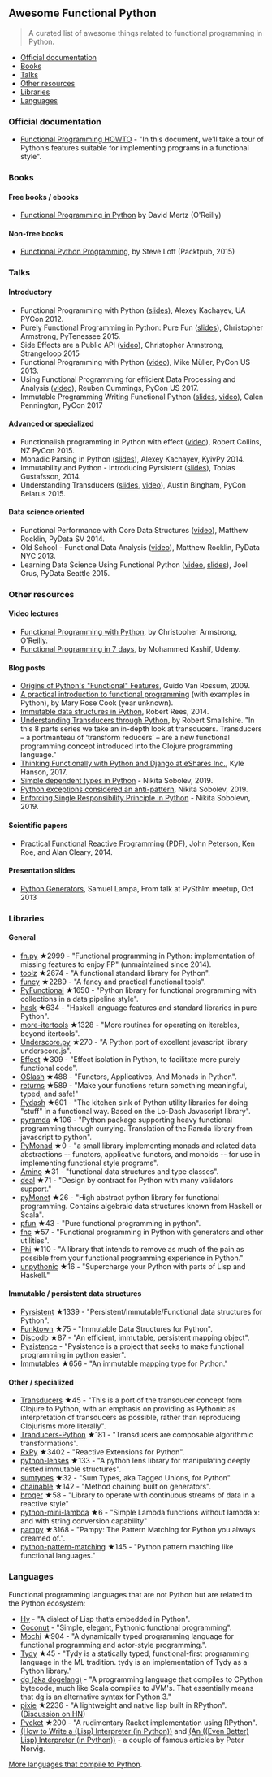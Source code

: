 ## Awesome Functional Python

> A curated list of awesome things related to functional programming in Python.

- [Official documentation](#official-documentation)
- [Books](#books)
- [Talks](#talks)
- [Other resources](#other-resources)
- [Libraries](#libraries)
- [Languages](#languages)


### Official documentation

- [Functional Programming HOWTO](https://docs.python.org/3/howto/functional.html) - "In this document, we’ll take a tour of Python’s features suitable for implementing programs in a functional style".


### Books

#### Free books / ebooks

- [Functional Programming in Python](http://www.oreilly.com/programming/free/files/functional-programming-python.pdf) by David Mertz (O'Reilly)

#### Non-free books

- [Functional Python Programming](https://www.packtpub.com/application-development/functional-python-programming), by Steve Lott (Packtpub, 2015)

### Talks

#### Introductory

- Functional Programming with Python ([slides](http://kachayev.github.io/talks/uapycon2012/)), Alexey Kachayev, UA PYCon 2012.
- Purely Functional Programming in Python: Pure Fun ([slides](https://speakerdeck.com/radix/purely-functional-programming-in-python-pure-fun)), Christopher Armstrong, PyTenessee 2015.
- Side Effects are a Public API ([video](https://www.youtube.com/watch?v=D37dc9EoFus)), Christopher Armstrong, Strangeloop 2015
- Functional Programming with Python ([video](https://www.youtube.com/watch?v=Ta1bAMOMFOI)), Mike Müller, PyCon US 2013.
- Using Functional Programming for efficient Data Processing and Analysis ([video](https://www.youtube.com/watch?v=9kDUTJahXBM)), Reuben Cummings, PyCon US 2017.
- Immutable Programming Writing Functional Python ([slides](https://speakerdeck.com/pycon2017/calen-pennington-immutable-programming-writing-functional-python), [video](https://www.youtube.com/watch?v=_OLEVvjrIj8)), Calen Pennington, PyCon 2017

#### Advanced or specialized

- Functionalish programming in Python with effect ([video](https://www.youtube.com/watch?v=fM5d_2BS6FY)), Robert Collins, NZ PyCon 2015.
- Monadic Parsing in Python ([slides](https://speakerdeck.com/kachayev/monadic-parsing-in-python)), Alexey Kachayev, KyivPy 2014.
- Immutability and Python - Introducing Pyrsistent ([slides](http://slides.com/tobiasgustafsson/immutability-and-python)), Tobias Gustafsson, 2014.
- Understanding Transducers ([slides](http://www.slideshare.net/alinadolgikh/austin-bingham-transducers-in-python), [video](https://www.youtube.com/watch?v=z_cmmbRQXh4)), Austin Bingham, PyCon Belarus 2015.

#### Data science oriented

- Functional Performance with Core Data Structures ([video](https://www.youtube.com/watch?v=PpBK4zIaFLE)), Matthew Rocklin, PyData SV 2014.
- Old School - Functional Data Analysis ([video](https://vimeo.com/80096814)), Matthew Rocklin, PyData NYC 2013.
- Learning Data Science Using Functional Python ([video](https://www.youtube.com/watch?v=ThS4juptJjQ), [slides](https://docs.google.com/presentation/d/1eI60SL3UxtWfr9ktrv48-pcIkk4S7JiDmeXGCyyGhCs)), Joel Grus, PyData Seattle 2015.

### Other resources

#### Video lectures

- [Functional Programming with Python](http://shop.oreilly.com/product/0636920042778.do), by Christopher Armstrong, O'Reilly.
- [Functional Programming in 7 days](https://www.udemy.com/functional-programming-in-7-days/), by Mohammed Kashif, Udemy.

#### Blog posts

- [Origins of Python's "Functional" Features](http://python-history.blogspot.fr/2009/04/origins-of-pythons-functional-features.html), Guido Van Rossum, 2009.
- [A practical introduction to functional programming](https://maryrosecook.com/blog/post/a-practical-introduction-to-functional-programming) (with examples in Python), by Mary Rose Cook (year unknown).
- [Immutable data structures in Python](https://www.theguardian.com/info/developer-blog/2014/oct/21/immutable-data-structures-in-python), Robert Rees, 2014.
- [Understanding Transducers through Python](http://sixty-north.com/blog/series/understanding-transducers-through-python), by Robert Smallshire. "In this 8 parts series we take an in-depth look at transducers. Transducers – a portmanteau of ‘transform reducers’ – are a new functional programming concept introduced into the Clojure programming language."
- [Thinking Functionally with Python and Django at eShares Inc.](https://medium.com/@hansonkd/thinking-functionally-with-python-and-django-4127e3ace6e9#.own6sie8s), Kyle Hanson, 2017.
- [Simple dependent types in Python](https://sobolevn.me/2019/01/simple-dependent-types-in-python) - Nikita Sobolev, 2019.
- [Python exceptions considered an anti-pattern](https://sobolevn.me/2019/02/python-exceptions-considered-an-antipattern), Nikita Sobolev, 2019.
- [Enforcing Single Responsibility Principle in Python](https://sobolevn.me/2019/03/enforcing-srp) - Nikita Sobolevn, 2019.

#### Scientific papers

- [Practical Functional Reactive Programming](http://www.cs.jhu.edu/~roe/padl2014.pdf) (PDF), John Peterson, Ken Roe, and Alan Cleary, 2014.

#### Presentation slides

- [Python Generators](https://www.slideshare.net/SamuelLampa/py-sthlmmeetup15-pythongenerators), Samuel Lampa, From talk at PySthlm meetup, Oct 2013


### Libraries

#### General

- [fn.py](https://github.com/kachayev/fn.py) ★2999 - "Functional programming in Python: implementation of missing features to enjoy FP" (unmaintained since 2014).
- [toolz](https://github.com/pytoolz/toolz) ★2674 - "A functional standard library for Python".
- [funcy](https://github.com/suor/funcy) ★2289 - "A fancy and practical functional tools".
- [PyFunctional](https://github.com/EntilZha/PyFunctional) ★1650 - "Python library for functional programming with collections in a data pipeline style".
- [hask](https://github.com/billpmurphy/hask) ★634 - "Haskell language features and standard libraries in pure Python".
- [more-itertools](https://github.com/erikrose/more-itertools) ★1328 - "More routines for operating on iterables, beyond itertools".
- [Underscore.py](https://github.com/serkanyersen/underscore.py) ★270 - "A Python port of excellent javascript library underscore.js".
- [Effect](https://github.com/python-effect/effect) ★309 - "Effect isolation in Python, to facilitate more purely functional code".
- [OSlash](https://github.com/dbrattli/oslash) ★488 - "Functors, Applicatives, And Monads in Python".
- [returns](https://github.com/dry-python/returns) ★589 - "Make your functions return something meaningful, typed, and safe!"
- [Pydash](https://github.com/dgilland/pydash) ★601 - "The kitchen sink of Python utility libraries for doing "stuff" in a functional way. Based on the Lo-Dash Javascript library".
- [pyramda](https://github.com/jackfirth/pyramda) ★106 - "Python package supporting heavy functional programming through currying. Translation of the Ramda library from javascript to python".
- [PyMonad](https://bitbucket.org/jason_delaat/pymonad) ★0 - "a small library implementing monads and related data abstractions -- functors, applicative functors, and monoids -- for use in implementing functional style programs".
- [Amino](https://github.com/tek/amino) ★31 - "functional data structures and type classes".
- [deal](https://github.com/orsinium/deal) ★71 - "Design by contract for Python with many validators support."
- [pyMonet](https://github.com/przemyslawjanpietrzak/pyMonet) ★26 - "High abstract python library for functional programming. Contains algebraic data structures known from Haskell or Scala".
- [pfun](https://github.com/suned/pfun) ★43 - "Pure functional programming in python".
- [fnc](https://github.com/dgilland/fnc) ★57 - "Functional programming in Python with generators and other utilities".
- [Phi](https://github.com/cgarciae/phi) ★110 - "A library that intends to remove as much of the pain as possible from your functional programming experience in Python."
- [unpythonic](https://github.com/Technologicat/unpythonic) ★16 - "Supercharge your Python with parts of Lisp and Haskell."

#### Immutable / persistent data structures

- [Pyrsistent](https://github.com/tobgu/pyrsistent) ★1339 - "Persistent/Immutable/Functional data structures for Python".
- [Funktown](https://github.com/zhemao/funktown) ★75 - "Immutable Data Structures for Python".
- [Discodb](https://github.com/discoproject/discodb) ★87 - "An efficient, immutable, persistent mapping object".
- [Pysistence](https://pythonhosted.org/pysistence/) - "Pysistence is a project that seeks to make functional programming in python easier".
- [Immutables](https://github.com/MagicStack/immutables) ★656 - "An immutable mapping type for Python."

#### Other / specialized

- [Transducers](https://github.com/sixty-north/python-transducers) ★45 - "This is a port of the transducer concept from Clojure to Python, with an emphasis on providing as Pythonic as interpretation of transducers as possible, rather than reproducing Clojurisms more literally".
- [Tranducers-Python](https://github.com/cognitect-labs/transducers-python) ★181 - "Transducers are composable algorithmic transformations".
- [RxPy](https://github.com/ReactiveX/RxPY) ★3402 - "Reactive Extensions for Python".
- [python-lenses](https://github.com/ingolemo/python-lenses) ★133 - "A python lens library for manipulating deeply nested immutable structures".
- [sumtypes](https://github.com/radix/sumtypes) ★32 - "Sum Types, aka Tagged Unions, for Python".
- [chainable](https://github.com/olirice/chainable) ★142 - "Method chaining built on generators".
- [broqer](https://github.com/semiversus/python-broqer) ★58 - "Library to operate with continuous streams of data in a reactive style"
- [python-mini-lambda](https://github.com/smarie/python-mini-lambda) ★6 - "Simple Lambda functions without lambda x: and with string conversion capability"
- [pampy](https://github.com/santinic/pampy) ★3168 - "Pampy: The Pattern Matching for Python you always dreamed of.".
- [python-pattern-matching](https://github.com/grantjenks/python-pattern-matching) ★145 - "Python pattern matching like functional languages."

### Languages

Functional programming languages that are not Python but are related to the Python ecosystem:

- [Hy](http://hylang.org/) - "A dialect of Lisp that’s embedded in Python".
- [Coconut](http://coconut-lang.org/) - "Simple, elegant, Pythonic functional programming".
- [Mochi](https://github.com/i2y/mochi) ★904 - "A dynamically typed programming language for functional programming and actor-style programming.".
- [Tydy](https://github.com/cyrus-/tydy) ★45 - "Tydy is a statically typed, functional-first programming language in the ML tradition. tydy is an implementation of Tydy as a Python library."
- [dg (aka dogelang)](https://pyos.github.io/dg/) - "A programming language that compiles to CPython bytecode, much like Scala compiles to JVM's. That essentially means that dg is an alternative syntax for Python 3."
- [pixie](https://github.com/pixie-lang/pixie) ★2236 - "A lightweight and native lisp built in RPython". ([Discussion on HN](https://news.ycombinator.com/item?id=13420092))
- [Pycket](https://github.com/pycket/pycket) ★200 - "A rudimentary Racket implementation using RPython".
- [(How to Write a (Lisp) Interpreter (in Python))](http://norvig.com/lispy.html) and [(An ((Even Better) Lisp) Interpreter (in Python))](http://norvig.com/lispy2.html) - a couple of famous articles by Peter Norvig.

[More languages that compile to Python](https://github.com/vindarel/languages-that-compile-to-python).
